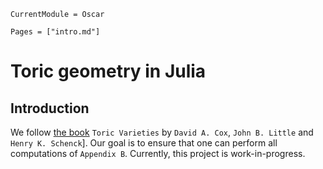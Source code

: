 ```@meta
CurrentModule = Oscar
```

```@contents
Pages = ["intro.md"]
```

# Toric geometry in Julia

## Introduction

We follow [the book](https://www.ams.org/publications/authors/books/postpub/gsm-124)
`Toric Varieties` by `David A. Cox`, `John B. Little` and `Henry K. Schenck`].
Our goal is to ensure that one can perform all computations of `Appendix B`.
Currently, this project is work-in-progress.
